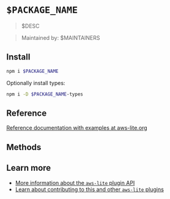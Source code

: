 # `$PACKAGE_NAME`

> $DESC

> Maintained by: $MAINTAINERS


## Install

```sh
npm i $PACKAGE_NAME
```

Optionally install types:

```sh
npm i -D $PACKAGE_NAME-types
```


## Reference

[Reference documentation with examples at aws-lite.org](https://aws-lite.org/services/$SERVICE)


## Methods

<!-- ! Do not remove METHOD_DOCS_START / METHOD_DOCS_END ! -->
<!-- METHOD_DOCS_START -->
<!-- METHOD_DOCS_END -->


## Learn more

- [More information about the `aws-lite` plugin API](https://aws-lite.org/plugin-api)
- [Learn about contributing to this and other `aws-lite` plugins](https://aws-lite.org/contributing)
